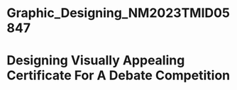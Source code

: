 # Graphic_Designing_NM2023TMID05847
# Designing Visually Appealing Certificate For A Debate Competition
